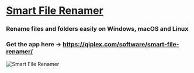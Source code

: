 # [Smart File Renamer](https://qiplex.com/software/smart-file-renamer/)

### Rename files and folders easily on Windows, macOS and Linux

### Get the app here → https://qiplex.com/software/smart-file-renamer/

![Smart File Renamer](http://qiplex.com/img/smart-file-renamer-app.png)
